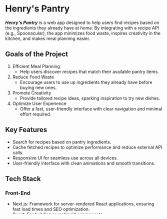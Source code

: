 # Henry's Pantry

**_Henry's Pantry_** is a web app designed to help users find recipes based on the ingredients they already have at home. By integrating with a recipe API (e.g., Spoonacular), the app minimizes food waste, inspires creativity in the kitchen, and makes meal planning easier.

## Goals of the Project

1. Efficient Meal Planning
   - Help users discover recipes that match their available pantry items.
2. Reduce Food Waste
   - Encourage users to use up ingredients they already have before buying new ones.
3. Promote Creativity
   - Provide tailored recipe ideas, sparking inspiration to try new dishes.
4. Optimize User Experience
   - Offer a fast, user-friendly interface with clear navigation and minimal effort required.

## Key Features

- Search for recipes based on pantry ingredients.
- Cache fetched recipes to optimize performance and reduce external API calls.
- Responsive UI for seamless use across all devices.
- User-friendly interface with clean animations and smooth transitions.

## Tech Stack

### Front-End

- Next.js: Framework for server-rendered React applications, ensuring fast load times and SEO optimization.
- React: For building reusable UI components.
- Framer Motion: Adds smooth animations and transitions to enhance the user experience.
- Tailwind CSS: For rapid, responsive, and customizable styling.

### Back-End

- Next.js API Routes: Provides a robust and scalable API backend.
- MongoDB: Database for caching recipes and storing user data.
- Spoonacular API: External API for fetching recipes based on pantry ingredients.

### Other Tools

- Vercel: For deploying the app with ease.
- dotenv: For managing environment variables securely.

### Usage

1.  Enter the ingredients you have in your pantry.
2.  Hit search to fetch recipes based on those ingredients.
3.  Explore the list of recipes, including images, missing ingredient counts, and other details.

### Future Enhancements

- User authentication and saved recipes functionality.
- Support for dietary preferences and restrictions (e.g., vegan, gluten-free).
- Advanced search filters for cuisines, prep time, and difficulty.
- Mobile app integration.

## Setup and Installation

Prerequisites 1. Node.js installed on your system. 2. A MongoDB instance (Atlas or local). 3. Spoonacular API key.

Steps 1. Clone the repository:
`git clone https://github.com/your-username/pantry-to-plate.git`
`cd pantry-to-plate`

2. Install dependencies:
   `npm install`

3. Create a .env.local file in the root directory and add the following:
   `MONGODB_URI=<your-mongodb-connection-string>`
   `MONGODB_DB=<your-database-name>`
   `SPOONACULAR_API_KEY=<your-spoonacular-api-key>`

4. Run the development server:
   `npm run dev`

5. Open http://localhost:3000 to view it in the browser.

[Visit Me!](https://www.henry-nunez.com)
